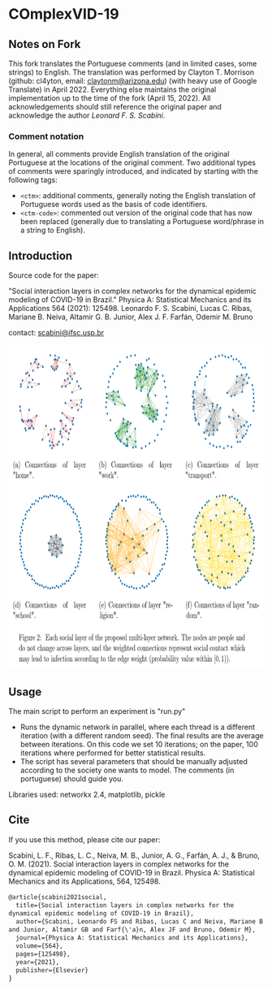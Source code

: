 # COmplexVID-19

## Notes on Fork

This fork translates the Portuguese comments (and in limited cases, some 
strings) to English. The translation was performed by Clayton T. Morrison 
(github: cl4yton, email: claytonm@arizona.edu)
(with heavy use of Google Translate) in April 2022. Everything else 
maintains the original implementation up to the time of the fork (April 15, 
2022). All acknowledgements should still reference the original paper and 
acknowledge the author *Leonard F. S. Scabini*.

### Comment notation

In general, all comments provide English translation of the original 
Portuguese at the locations of the original comment. Two additional types of 
comments were sparingly introduced, and indicated by starting with the 
following tags: 
* `<ctm>`: additional comments, generally noting the English translation of 
  Portuguese words used as the basis of code identifiers.
* `<ctm-code>`: commented out version of the original code that has now been 
  replaced (generally due to translating a Portuguese word/phrase in a 
  string to English).

## Introduction

Source code for the paper:

"Social interaction layers in complex networks for the dynamical epidemic modeling of COVID-19 in Brazil."
Physica A: Statistical Mechanics and its Applications 564 (2021): 125498.
Leonardo F. S. Scabini, Lucas C. Ribas, Mariane B. Neiva, Altamir G. B. Junior, Alex J. F. Farfán, Odemir M. Bruno

contact: scabini@ifsc.usp.br

<p align="center">
    <img src="example.png" height="640px">
</p>

## Usage

The main script to perform an experiment is "run.py"
   * Runs the dynamic network in parallel, where each thread is a different iteration (with a different random seed). The final results are the average between iterations. On this code we set 10 iterations; on the paper, 100 iterations where performed for better statistical results.
   * The script has several parameters that should be manually adjusted according to the society one wants to model. The comments (in portuguese) should guide you.


Libraries used:
networkx 2.4, matplotlib, pickle


## Cite

If you use this method, please cite our paper:

Scabini, L. F., Ribas, L. C., Neiva, M. B., Junior, A. G., Farfán, A. J., & Bruno, O. M. (2021). Social interaction layers in complex networks for the dynamical epidemic modeling of COVID-19 in Brazil. Physica A: Statistical Mechanics and its Applications, 564, 125498.

```
@article{scabini2021social,
  title={Social interaction layers in complex networks for the dynamical epidemic modeling of COVID-19 in Brazil},
  author={Scabini, Leonardo FS and Ribas, Lucas C and Neiva, Mariane B and Junior, Altamir GB and Farf{\'a}n, Alex JF and Bruno, Odemir M},
  journal={Physica A: Statistical Mechanics and its Applications},
  volume={564},
  pages={125498},
  year={2021},
  publisher={Elsevier}
}
```
